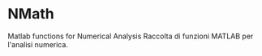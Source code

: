 # NMath
Matlab functions for Numerical Analysis
Raccolta di funzioni MATLAB per l'analisi numerica.
